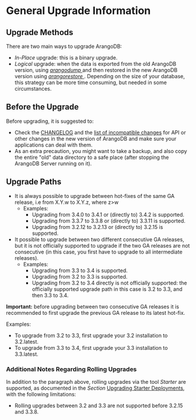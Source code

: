 General Upgrade Information
===========================

Upgrade Methods
---------------

There are two main ways to upgrade ArangoDB:

- _In-Place_ upgrade: this is a binary upgrade.
- _Logical_ upgrade: when the data is exported from the old ArangoDB version,
   using [_arangodump_ ](..\..\Programs\Arangodump\README.md) and then restored in
   the new ArangoDB version using [_arangorestore_ ](..\..\Programs\Arangorestore\README.md).
   Depending on the size of your database, this strategy can be more time consuming,
   but needed in some circumstances.

Before the Upgrade
------------------

Before upgrading, it is suggested to:

- Check the [CHANGELOG](../../ReleaseNotes/README.md#changelogs) and the
  [list of incompatible changes](../../ReleaseNotes/README.md#incompatible-changes)
  for API or other changes in the new version of ArangoDB and make sure your applications
  can deal with them.
- As an extra precaution, you might want to take a backup, and also copy the entire
  "old" data directory to a safe place (after stopping the ArangoDB Server running
  on it).

Upgrade Paths
-------------

- It is always possible to upgrade between hot-fixes of the same GA release, i.e
  from X.Y.w to X.Y.z, where z>w
  - Examples: 
    - Upgrading from 3.4.0 to 3.4.1 or (directly to) 3.4.2 is supported.
    - Upgrading from 3.3.7 to 3.3.8 or (directly to) 3.3.11 is supported.
    - Upgrading from 3.2.12 to 3.2.13 or (directly to) 3.2.15 is supported.
- It possible to upgrade between two different consecutive GA releases, but it is
  not officially supported to upgrade if the two GA releases are not consecutive
  (in this case, you first have to upgrade to all intermediate releases).
  - Examples:
    - Upgrading from 3.3 to 3.4 is supported.
    - Upgrading from 3.2 to 3.3 is supported.
    - Upgrading from 3.2 to 3.4 directly is not officially supported: the officially
      supported upgrade path in this case is 3.2 to 3.3, and then 3.3 to 3.4.
	  
**Important:** before upgrading between two consecutive GA releases it is recommended
to first upgrade the previous GA release to its latest hot-fix.

Examples: 
 - To upgrade from 3.2 to 3.3, first upgrade your 3.2 installation to 3.2.latest.
 - To upgrade from 3.3 to 3.4, first upgrade your 3.3 installation to 3.3.latest.
	  
### Additional Notes Regarding Rolling Upgrades

In addition to the paragraph above, rolling upgrades via the tool _Starter_ are supported,
as documented in the _Section_ [Upgrading Starter Deployments](../Starter/README.md),
with the following limitations:

- Rolling upgrades between 3.2 and 3.3 are not supported before 3.2.15 and 3.3.8.
  
